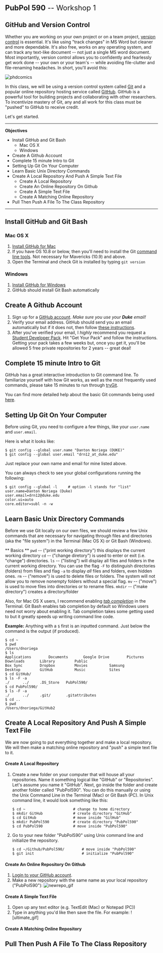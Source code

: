<span style = "font-size: 170%">**PubPol 590** -- Workshop 1</span>

GitHub and Version Control
---

Whether you are working on your own project or on a team project, [version control](http://git-scm.com/book/en/v2/Getting-Started-About-Version-Control) is essential. It's like using "track changes" in MS Word but cleaner and more dependable. It's also free, works on any operating system, and can track any text-like document -- not just a single MS word document. Most importantly, version control allows you to confidently and fearlessly get work done -- your own or your team's -- while avoiding file-clutter and file-renaming headaches. In short, you'll avoid this:

![phdcomics](https://raw.githubusercontent.com/ultinomics/Duke_PUBPOL590/master/Workshop%201/phd%20comics%20-%20final%20doc.gif)

In this class, we will be using a version control system called [Git](http://git-scm.com/) and a popular online repository hosting service called [GitHub](https://github.com/). GitHub is a powerful tool for building projects and collaborating with other researchers. To incentivize mastery of Git, any and all work for this class must be "pushed" to GitHub to receive credit.

Let's get started.  

---

**Objectives**
<!-- MarkdownTOC depth=0 -->

- Install GitHub and Git Bash
    - Mac OS X
    - Windows
- Create A Github Account
- Complete 15 minute Intro to Git
- Setting Up Git On Your Computer
- Learn Basic Unix Directory Commands
- Create A Local Repository And Push A Simple Text File
    - Create A Local Repository
    - Create An Online Repository On Github
    - Create A Simple Text File
    - Create A Matching Online Repository
- Pull Then Push A File To The Class Repository

<!-- /MarkdownTOC -->

---

## Install GitHub and Git Bash
### Mac OS X
1. [Install GitHub for Mac](https://mac.github.com/)
2. If you have OS 10.8 or below, then you'll need to install the Git [command line tools](https://github.com/blog/1510-installing-git-from-github-for-mac). Not necessary for Mavericks (10.9) and above.
3. Open the Terminal and check Git is installed by typing `git version`


### Windows
1. [Install GitHub for Windows](https://windows.github.com/)
2. GitHub should install Git Bash automatically

## Create A Github Account
1. Sign up for a [GitHub account](https://github.com/). *Make sure you use your __Duke__ email!*
2. Verify your email address. GitHub should send you an email automatically but if it does not, then follow [these instructions](https://help.github.com/articles/verifying-your-email-address/).
3. After you've verified your email, I *highly* recommend you request a [Student Developer Pack](https://education.github.com/pack). Hit "Get Your Pack" and follow the instructions. Getting your pack takes a few weeks but, once you get it, you'll be allowed 5 free private repositories for 2 years -- great deal!

## Complete 15 minute Intro to Git 
GitHub has a great interactive introduction to Git command line. To familiarize yourself with how Git works, as well as the most frequently used commands, please take 15 minutes to run through [tryGit](https://try.github.io/levels/1/challenges/1).

You can find more detailed help about the basic Git commands being used [here](http://gitref.org/basic/).

## Setting Up Git On Your Computer
Before using Git, you need to configure a few things, like your `user.name` and `user.email`.

Here is what it looks like:
```
$ git config --global user.name "Danton Noriega (DUKE)"
$ git config --global user.email "drn12_at_duke.edu"
```

Just replace your own name and email for mine listed above.  

You can always check to see your global configurations running the following:
```
$ git config --global -l     # option -l stands for "list"
user.name=Danton Noriega (Duke)
user.email=drn12@duke.edu
color.ui=auto
core.editor=subl -n -w
```

## Learn Basic Unix Directory Commands  
Before we use Git locally on our own files, we should review a few Unix commands that are necessary for navigating through files and directories (aka the "file system") in the Terminal (Mac OS X) or Git Bash (Windows).

** Basics **
`pwd` -- ("print working directory") this displays the current working directory
`cd` -- ("change diretory") is used to enter or exit (i.e. "change") directories. 
`ls` -- ("listing") will display all files and folders in the current working directory. You can use the flag `-F` to distinguish directories (folders) from files and flag `-a` to display *all* files and folders, even hidden ones.
`rm` -- ("remove") is used to delete files or folders. The system will not allow you to remove nonempty folders without a special flag.
`mv` -- ("move") is used to move files into directories or to rename files.
`mkdir` -- ("make directory") creates a directory/folder

Also, for Mac OS X users, I recommend enabling [*tab completion*](http://www.ernieflores.net/osx-page-4/how-to-enable-tab-completion-in-mac-os-x-terminal/) in the Terminal. Git Bash enables tab completion by default so Windows users need not worry about enabling it. Tab completion takes some getting used to but it greatly speeds up writing command line code.

**Example:**
Anything with a `$` first is an inputted command. Just below the command is the output (if produced). 
```
$ cd ~
$ pwd
/Users/dnoriega
$ ls
Applications        Documents       Google Drive        Pictures
Downloads       Library         Public
Box Sync        Dropbox         Movies          Samsung
Desktop         GitHub          Music           Sites
$ cd GitHub/
$ ls -F -a
./      ../     .DS_Store   PubPol590/
$ cd PubPol590/
$ ls -F -a
./      ../     .git/       .gitattributes
$ cd ..
$ pwd
/Users/dnoriega/GitHub2
```


## Create A Local Repository And Push A Simple Text File
We are now going to put everything together and make a local repository. We will then make a matching online repository and "push" a simple text file to it.

#### Create A Local Repository
1. Create a new folder on your computer that will house all your repositories. Name it something logical like "GitHub" or "Repositories". Let's assume you name it "GitHub". Next, go inside the folder and create another folder called "PubPol590". You can do this manually or using the Unix Command Line in the Terminal (Mac) or Git Bash (PC). In Unix command line, it would look something like this:  
    ```
    $ cd ~                      # change to home directory
    $ mkdir GitHub              # create directory "GitHub"
    $ cd GitHub                 # move inside "GitHub"
    $ mkdir PubPol590           # create directory "PubPol590"
    $ cd PubPol590              # move inside "PubPol590"
    ```

2. Go to your new folder "PubPol590" using Unix command line and initialize the repository.
    ```
    $ cd ~/Github/PubPol590/        # move inside "PubPol590"
    $ git init                      # initialize "PubPol590"
    ```

#### Create An Online Repository On Github
1. [Login to your GitHub account](https://github.com/login).
2. Make a new repository with the same name as your local repository ("PubPol590"):
    ![newrepo_gif](https://raw.githubusercontent.com/ultinomics/Duke_PUBPOL590/master/Workshop%201/new_github_repo.gif)

#### Create A Simple Text File
1. Open up any text editor (e.g. TextEdit (Mac) or Notepad (PC))
2. Type in anything you'd like then save the file. For example:
    ![ultimate_gif]
#### Create A Matching Online Repository

## Pull Then Push A File To The Class Repository  




